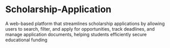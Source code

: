 # Scholarship-Application
A web-based platform that streamlines scholarship applications by allowing users to search, filter, and apply for opportunities, track deadlines, and manage application documents, helping students efficiently secure educational funding
